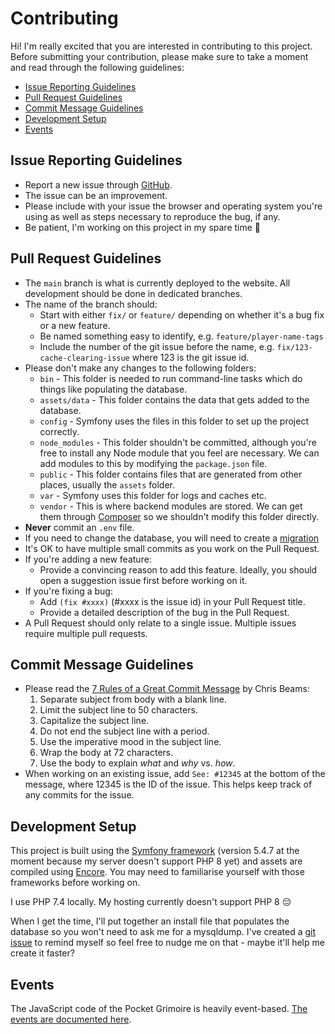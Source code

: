 # Contributing

Hi! I'm really excited that you are interested in contributing to this project. Before submitting your contribution, please make sure to take a moment and read through the following guidelines:

- [Issue Reporting Guidelines](#issue-reporting-guidelines)
- [Pull Request Guidelines](#issue-reporting-guidelines)
- [Commit Message Guidelines](#issue-reporting-guidelines)
- [Development Setup](#development-setup)
- [Events](#events)

## Issue Reporting Guidelines

- Report a new issue through [GitHub](https://github.com/Skateside/pocket-grimoire/issues).
- The issue can be an improvement.
- Please include with your issue the browser and operating system you're using as well as steps necessary to reproduce the bug, if any.
- Be patient, I'm working on this project in my spare time 🙂

## Pull Request Guidelines

- The `main` branch is what is currently deployed to the website. All development should be done in dedicated branches.
- The name of the branch should:
    - Start with either `fix/` or `feature/` depending on whether it's a bug fix or a new feature.
    - Be named something easy to identify, e.g. `feature/player-name-tags`
    - Include the number of the git issue before the name, e.g. `fix/123-cache-clearing-issue` where 123 is the git issue id.
- Please don't make any changes to the following folders:
    - `bin` - This folder is needed to run command-line tasks which do things like populating the database.
    - `assets/data` - This folder contains the data that gets added to the database.
    - `config` - Symfony uses the files in this folder to set up the project correctly.
    - `node_modules` - This folder shouldn't be committed, although you're free to install any Node module that you feel are necessary. We can add modules to this by modifying the `package.json` file.
    - `public` - This folder contains files that are generated from other places, usually the `assets` folder.
    - `var` - Symfony uses this folder for logs and caches etc.
    - `vendor` - This is where backend modules are stored. We can get them through [Composer](https://getcomposer.org/) so we shouldn't modify this folder directly.
- **Never** commit an `.env` file.
- If you need to change the database, you will need to create a [migration](https://symfony.com/bundles/DoctrineMigrationsBundle/current/index.html)
- It's OK to have multiple small commits as you work on the Pull Request.
- If you're adding a new feature:
    - Provide a convincing reason to add this feature. Ideally, you should open a suggestion issue first before working on it.
- If you're fixing a bug:
    - Add `(fix #xxxx)` (#xxxx is the issue id) in your Pull Request title.
    - Provide a detailed description of the bug in the Pull Request.
- A Pull Request should only relate to a single issue. Multiple issues require multiple pull requests.

## Commit Message Guidelines

- Please read the [7 Rules of a Great Commit Message](https://cbea.ms/git-commit/) by Chris Beams:
    1. Separate subject from body with a blank line.
    2. Limit the subject line to 50 characters.
    3. Capitalize the subject line.
    4. Do not end the subject line with a period.
    5. Use the imperative mood in the subject line.
    6. Wrap the body at 72 characters.
    7. Use the body to explain _what_ and _why_ vs. _how_.
- When working on an existing issue, add `See: #12345` at the bottom of the message, where 12345 is the ID of the issue. This helps keep track of any commits for the issue.

## Development Setup

This project is built using the [Symfony framework](https://symfony.com/doc/current/index.html) (version 5.4.7 at the moment because my server doesn't support PHP 8 yet) and assets are compiled using [Encore](https://symfony.com/doc/current/frontend/encore/simple-example.html). You may need to familiarise yourself with those frameworks before working on.

I use PHP 7.4 locally. My hosting currently doesn't support PHP 8 :pensive:

When I get the time, I'll put together an install file that populates the database so you won't need to ask me for a mysqldump. I've created a [git issue](https://github.com/Skateside/pocket-grimoire/issues/36) to remind myself so feel free to nudge me on that - maybe it'll help me create it faster?

## Events

The JavaScript code of the Pocket Grimoire is heavily event-based. [The events are documented here](events.md).
